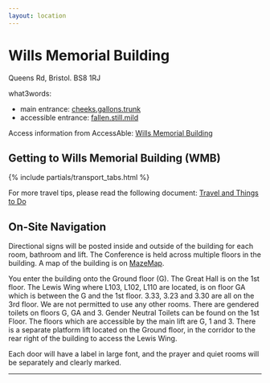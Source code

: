 ```yaml
---
layout: location
---
```


# Wills Memorial Building
Queens Rd, Bristol. BS8 1RJ

what3words:
- main entrance: [cheeks.gallons.trunk](https://what3words.com/cheeks.gallons.trunk)
- accessible entrance: [fallen.still.mild](https://what3words.com/fallen.still.mild)

Access information from AccessAble: [Wills Memorial Building](https://www.accessable.co.uk/university-of-bristol/access-guides/wills-memorial-building)

## Getting to Wills Memorial Building (WMB)
{% include partials/transport_tabs.html %}

For more travel tips, please read the following document: [Travel and Things to Do](https://cfpr.uwe.ac.uk/impactconference12/wp-content/uploads/sites/3/2022/10/Travel-Acommodation-and-Dining-in-Bristol.pdf)

## On-Site Navigation
Directional signs will be posted inside and outside of the building for each room, bathroom and lift. The Conference 
is held across multiple floors in the building. A map of the building is on [MazeMap](https://link.mazemap.com/TwCods4x).

You enter the building onto the Ground floor (G). The Great Hall is on the 1st floor. The Lewis Wing where L103, L102, 
L110 are located, is on floor GA which is between the G and the 1st floor. 3.33, 3.23 and 3.30 are all on the 3rd floor. 
We are not permitted to use any other rooms. There are gendered toilets on floors G, GA and 3. Gender Neutral Toilets can 
be found on the 1st Floor. The floors which are accessible by the main lift are G, 1 and 3. There is a separate platform 
lift located on the Ground floor, in the corridor to the rear right of the building to access the Lewis Wing.

Each door will have a label in large font, and the prayer and quiet rooms will be separately and clearly marked.

---